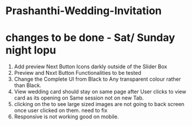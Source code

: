 # Prashanthi-Wedding-Invitation

# changes to be done - Sat/ Sunday night lopu


1. Add preview Next Button Icons darkly outside of the Slider Box
2. Preview and Nxxt Button Functionalities to be tested
3. Change the Complete UI from Black to Any transparent colour rather than Black.
4. View wedding card should stay on same page after User clicks to view card as its opening on Same session not on new Tab.
5. clicking on the to see large sized images are not going to back screen once user clicked on them. need to fix
6. Responsive is not working good on mobile.
